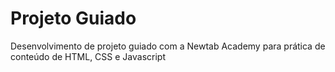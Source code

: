 # Projeto Guiado
Desenvolvimento de projeto guiado com a Newtab Academy para prática de conteúdo de HTML, CSS e Javascript
